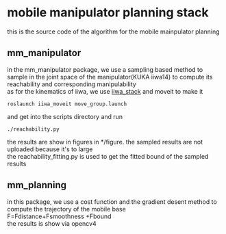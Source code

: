 # mobile manipulator planning stack 
this is the source code of the algorithm for the mobile mainpulator planning<br>

## mm_manipulator
in the mm_manipulator package, we use a sampling based method to sample in the joint space 
of the manipulator(KUKA iiwa14) to compute its reachability and corresponding manipulability<br>
as for the kinematics of iiwa, we use [iiwa_stack](https://github.com/IFL-CAMP/iiwa_stack) and moveit to make it<br>
```
roslaunch iiwa_moveit move_group.launch
```
and get into the scripts directory and run
```
./reachability.py
```
the results are show in figures in */figure. the sampled results are not uploaded because it's to large<br>
the reachability_fitting.py is used to get the fitted bound of the sampled results<br>

## mm_planning
in this package, we use a cost function and the gradient desent method to compute the trajectory of the mobile base<br>
F=Fdistance+Fsmoothness +Fbound<br>
the results is show via opencv4<br>
